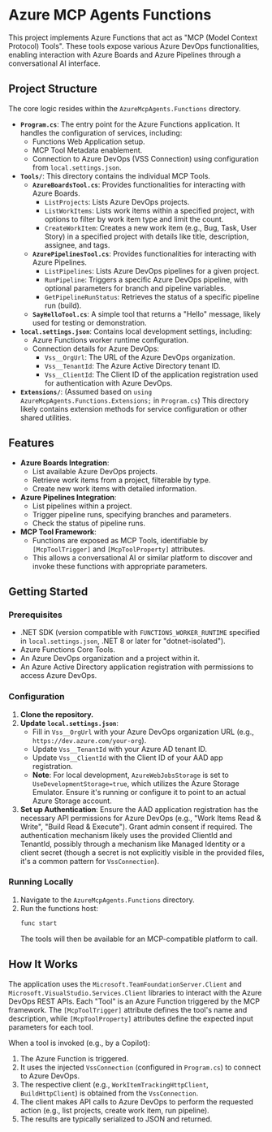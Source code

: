 # Azure MCP Agents Functions

This project implements Azure Functions that act as "MCP (Model Context Protocol) Tools". These tools expose various Azure DevOps functionalities, enabling interaction with Azure Boards and Azure Pipelines through a conversational AI interface.

## Project Structure

The core logic resides within the `AzureMcpAgents.Functions` directory.

- **`Program.cs`**: The entry point for the Azure Functions application. It handles the configuration of services, including:
    - Functions Web Application setup.
    - MCP Tool Metadata enablement.
    - Connection to Azure DevOps (VSS Connection) using configuration from `local.settings.json`.
- **`Tools/`**: This directory contains the individual MCP Tools.
    - **`AzureBoardsTool.cs`**: Provides functionalities for interacting with Azure Boards.
        - `ListProjects`: Lists Azure DevOps projects.
        - `ListWorkItems`: Lists work items within a specified project, with options to filter by work item type and limit the count.
        - `CreateWorkItem`: Creates a new work item (e.g., Bug, Task, User Story) in a specified project with details like title, description, assignee, and tags.
    - **`AzurePipelinesTool.cs`**: Provides functionalities for interacting with Azure Pipelines.
        - `ListPipelines`: Lists Azure DevOps pipelines for a given project.
        - `RunPipeline`: Triggers a specific Azure DevOps pipeline, with optional parameters for branch and pipeline variables.
        - `GetPipelineRunStatus`: Retrieves the status of a specific pipeline run (build).
    - **`SayHelloTool.cs`**: A simple tool that returns a "Hello" message, likely used for testing or demonstration.
- **`local.settings.json`**: Contains local development settings, including:
    - Azure Functions worker runtime configuration.
    - Connection details for Azure DevOps:
        - `Vss__OrgUrl`: The URL of the Azure DevOps organization.
        - `Vss__TenantId`: The Azure Active Directory tenant ID.
        - `Vss__ClientId`: The Client ID of the application registration used for authentication with Azure DevOps.
- **`Extensions/`**: (Assumed based on `using AzureMcpAgents.Functions.Extensions;` in `Program.cs`) This directory likely contains extension methods for service configuration or other shared utilities.

## Features

- **Azure Boards Integration**:
    - List available Azure DevOps projects.
    - Retrieve work items from a project, filterable by type.
    - Create new work items with detailed information.
- **Azure Pipelines Integration**:
    - List pipelines within a project.
    - Trigger pipeline runs, specifying branches and parameters.
    - Check the status of pipeline runs.
- **MCP Tool Framework**:
    - Functions are exposed as MCP Tools, identifiable by `[McpToolTrigger]` and `[McpToolProperty]` attributes.
    - This allows a conversational AI or similar platform to discover and invoke these functions with appropriate parameters.

## Getting Started

### Prerequisites

- .NET SDK (version compatible with `FUNCTIONS_WORKER_RUNTIME` specified in `local.settings.json`, .NET 8 or later for "dotnet-isolated").
- Azure Functions Core Tools.
- An Azure DevOps organization and a project within it.
- An Azure Active Directory application registration with permissions to access Azure DevOps.

### Configuration

1.  **Clone the repository.**
2.  **Update `local.settings.json`**:
    - Fill in `Vss__OrgUrl` with your Azure DevOps organization URL (e.g., `https://dev.azure.com/your-org`).
    - Update `Vss__TenantId` with your Azure AD tenant ID.
    - Update `Vss__ClientId` with the Client ID of your AAD app registration.
    - **Note**: For local development, `AzureWebJobsStorage` is set to `UseDevelopmentStorage=true`, which utilizes the Azure Storage Emulator. Ensure it's running or configure it to point to an actual Azure Storage account.
3.  **Set up Authentication**: Ensure the AAD application registration has the necessary API permissions for Azure DevOps (e.g., "Work Items Read & Write", "Build Read & Execute"). Grant admin consent if required. The authentication mechanism likely uses the provided ClientId and TenantId, possibly through a mechanism like Managed Identity or a client secret (though a secret is not explicitly visible in the provided files, it's a common pattern for `VssConnection`).

### Running Locally

1.  Navigate to the `AzureMcpAgents.Functions` directory.
2.  Run the functions host:
    ```bash
    func start
    ```
    The tools will then be available for an MCP-compatible platform to call.

## How It Works

The application uses the `Microsoft.TeamFoundationServer.Client` and `Microsoft.VisualStudio.Services.Client` libraries to interact with the Azure DevOps REST APIs.
Each "Tool" is an Azure Function triggered by the MCP framework. The `[McpToolTrigger]` attribute defines the tool's name and description, while `[McpToolProperty]` attributes define the expected input parameters for each tool.

When a tool is invoked (e.g., by a Copilot):
1. The Azure Function is triggered.
2. It uses the injected `VssConnection` (configured in `Program.cs`) to connect to Azure DevOps.
3. The respective client (e.g., `WorkItemTrackingHttpClient`, `BuildHttpClient`) is obtained from the `VssConnection`.
4. The client makes API calls to Azure DevOps to perform the requested action (e.g., list projects, create work item, run pipeline).
5. The results are typically serialized to JSON and returned.
